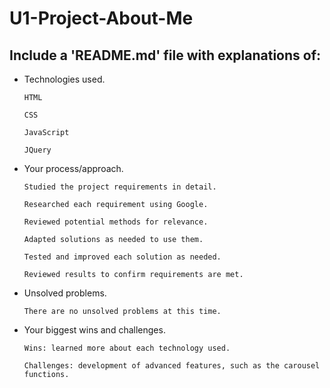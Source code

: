 # U1-Project-About-Me

## Include a 'README.md' file with explanations of:

  - Technologies used.

  		HTML

  		CSS

  		JavaScript

  		JQuery

  - Your process/approach.

  		Studied the project requirements in detail.

  		Researched each requirement using Google.

  		Reviewed potential methods for relevance.

  		Adapted solutions as needed to use them.

  		Tested and improved each solution as needed.

  		Reviewed results to confirm requirements are met.

  - Unsolved problems.

  		There are no unsolved problems at this time.

  - Your biggest wins and challenges.

  		Wins: learned more about each technology used.

  		Challenges: development of advanced features, such as the carousel functions.
